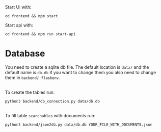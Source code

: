Start UI with:
```
cd frontend && npm start
```

Start api with:
```
cd frontend && npm run start-api
```

# Database
You need to create a sqlite db file. The default location is `data/` and the default name is `db.db` 
if you want to change them you also need to change them in `backend/.flaskenv`.

\
To create the tables run:
```commandline
python3 backend/db_connection.py data/db.db
```

\
To fill table `searchables` with documents run:
```commandline
python3 backend/json2db.py data/db.db YOUR_FILE_WITH_DOCUMENTS.json
```